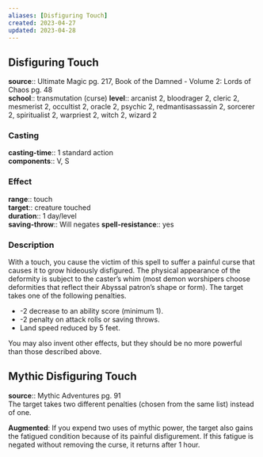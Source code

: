 ```yaml
---
aliases: [Disfiguring Touch]
created: 2023-04-27
updated: 2023-04-28
---
```


## Disfiguring Touch

**source**:: Ultimate Magic pg. 217, Book of the Damned - Volume 2: Lords of Chaos pg. 48  
**school**:: transmutation (curse)
**level**:: arcanist 2, bloodrager 2, cleric 2, mesmerist 2, occultist 2, oracle 2, psychic 2, redmantisassassin 2, sorcerer 2, spiritualist 2, warpriest 2, witch 2, wizard 2

### Casting

**casting-time**:: 1 standard action  
**components**:: V, S

### Effect

**range**:: touch  
**target**:: creature touched  
**duration**:: 1 day/level  
**saving-throw**:: Will negates
**spell-resistance**:: yes

### Description

With a touch, you cause the victim of this spell to suffer a painful curse that causes it to grow hideously disfigured. The physical appearance of the deformity is subject to the caster’s whim (most demon worshipers choose deformities that reflect their Abyssal patron’s shape or form). The target takes one of the following penalties.

-   -2 decrease to an ability score (minimum 1).
-   -2 penalty on attack rolls or saving throws.
-   Land speed reduced by 5 feet.

You may also invent other effects, but they should be no more powerful than those described above.

## Mythic Disfiguring Touch

**source**:: Mythic Adventures pg. 91  
The target takes two different penalties (chosen from the same list) instead of one.  
  
**Augmented**: If you expend two uses of mythic power, the target also gains the fatigued condition because of its painful disfigurement. If this fatigue is negated without removing the curse, it returns after 1 hour.
